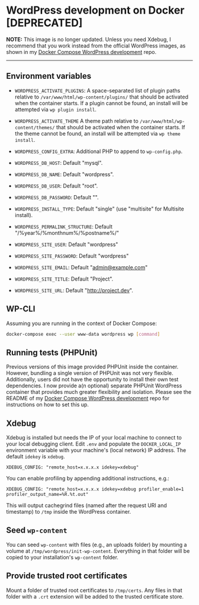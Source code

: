 # WordPress development on Docker [DEPRECATED]

**NOTE:** This image is no longer updated. Unless you need Xdebug, I recommend
that you work instead from the official WordPress images, as shown in my
[Docker Compose WordPress development][development] repo.

---

## Environment variables

- `WORDPRESS_ACTIVATE_PLUGINS`: A space-separated list of plugin paths relative
  to `/var/www/html/wp-content/plugins/` that should be activated when the
  container starts. If a plugin cannot be found, an install will be attempted
  via `wp plugin install`.

- `WORDPRESS_ACTIVATE_THEME` A theme path relative to `/var/www/html/wp-content/themes/`
  that should be activated when the container starts. If the theme cannot be
  found, an install will be attempted via `wp theme install`.

- `WORDPRESS_CONFIG_EXTRA`: Additional PHP to append to `wp-config.php`.

- `WORDPRESS_DB_HOST`: Default "mysql".

- `WORDPRESS_DB_NAME`: Default "wordpress".

- `WORDPRESS_DB_USER`: Default "root".

- `WORDPRESS_DB_PASSWORD`: Default "".

- `WORDPRESS_INSTALL_TYPE`: Default "single" (use "multisite" for Multisite install).

- `WORDPRESS_PERMALINK_STRUCTURE`: Default "/%year%/%monthnum%/%postname%/"

- `WORDPRESS_SITE_USER`: Default "wordpress"

- `WORDPRESS_SITE_PASSWORD`: Default "wordpress"

- `WORDPRESS_SITE_EMAIL`: Default "admin@example.com"

- `WORDPRESS_SITE_TITLE`: Default "Project".

- `WORDPRESS_SITE_URL`: Default "http://project.dev".


## WP-CLI

Assuming you are running in the context of Docker Compose:

```sh
docker-compose exec --user www-data wordpress wp [command]
```


## Running tests (PHPUnit)

Previous versions of this image provided PHPUnit inside the container. However,
bundling a single version of PHPUnit was not very flexible. Additionally, users
did not have the opportunity to install their own test dependencies. I now
provide a(n optional) separate PHPUnit WordPress container that provides much
greater flexibility and isolation. Please see the README of my
[Docker Compose WordPress development][development] repo for instructions on how
to set this up.


## Xdebug

Xdebug is installed but needs the IP of your local machine to connect to your
local debugging client. Edit `.env` and populate the `DOCKER_LOCAL_IP`
environment variable with your machine's (local network) IP address. The default
`idekey` is `xdebug`.

```
XDEBUG_CONFIG: "remote_host=x.x.x.x idekey=xdebug"
```

You can enable profiling by appending additional instructions, e.g.:

```
XDEBUG_CONFIG: "remote_host=x.x.x.x idekey=xdebug profiler_enable=1 profiler_output_name=%R.%t.out"
```

This will output cachegrind files (named after the request URI and timestamp) to
`/tmp` inside the WordPress container.


## Seed `wp-content`

You can seed `wp-content` with files (e.g., an uploads folder) by mounting a
volume at `/tmp/wordpress/init-wp-content`. Everything in that folder will be
copied to your installation's `wp-content` folder.


## Provide trusted root certificates

Mount a folder of trusted root certificates to `/tmp/certs`. Any files in that
folder with a `.crt` extension will be added to the trusted certificate store.


[development]: https://github.com/chriszarate/docker-compose-wordpress
